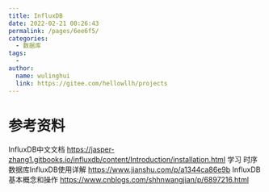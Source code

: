 ```yaml
---
title: InfluxDB
date: 2022-02-21 00:26:43
permalink: /pages/6ee6f5/
categories:
  - 数据库
tags:
  - 
author: 
  name: wulinghui
  link: https://gitee.com/hellowllh/projects
---
```



# 参考资料

InfluxDB中文文档
https://jasper-zhang1.gitbooks.io/influxdb/content/Introduction/installation.html
学习
时序数据库InfluxDB使用详解
https://www.jianshu.com/p/a1344ca86e9b
InfluxDB基本概念和操作
https://www.cnblogs.com/shhnwangjian/p/6897216.html



